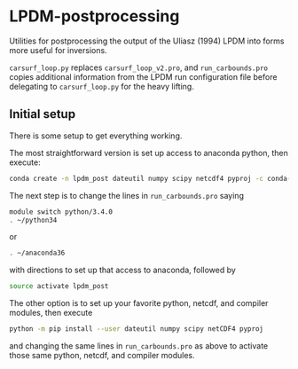 # LPDM-postprocessing
Utilities for postprocessing the output of the Uliasz (1994) LPDM into
forms more useful for inversions.

`carsurf_loop.py` replaces `carsurf_loop_v2.pro`, and
`run_carbounds.pro` copies additional information from the LPDM run
configuration file before delegating to `carsurf_loop.py` for the
heavy lifting.

## Initial setup

There is some setup to get everything working.

The most straightforward version is set up access to anaconda python, then execute:
```bash
conda create -n lpdm_post dateutil numpy scipy netcdf4 pyproj -c conda-forge
```
The next step is to change the lines in `run_carbounds.pro` saying
```bash
module switch python/3.4.0
. ~/python34
```
or
```bash
. ~/anaconda36
```
with directions to set up that access to anaconda, followed by
```bash
source activate lpdm_post
```

The other option is to set up your favorite python, netcdf, and compiler modules, then execute
```bash
python -m pip install --user dateutil numpy scipy netCDF4 pyproj
```
and changing the same lines in `run_carbounds.pro` as above to activate those same python, netcdf, and compiler modules.
